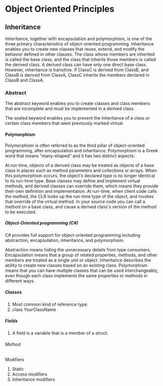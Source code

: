 ﻿# Object Oriented Principles

## Inheritance

Inheritance, together with encapsulation and polymorphism, is one of the three primary characteristics of object-oriented programming. Inheritance enables you to create new classes that reuse, extend, and modify the behavior defined in other classes. The class whose members are inherited is called the base class, and the class that inherits those members is called the derived class. A derived class can have only one direct base class. However, inheritance is transitive. If ClassC is derived from ClassB, and ClassB is derived from ClassA, ClassC inherits the members declared in ClassB and ClassA.

### Abstract

The abstract keyword enables you to create classes and class members that are incomplete and must be implemented in a derived class.

The sealed keyword enables you to prevent the inheritance of a class or certain class members that were previously marked virtual.

#### Polymorphism
Polymorphism is often referred to as the third pillar of object-oriented programming, after encapsulation and inheritance. Polymorphism is a Greek word that means "many-shaped" and it has two distinct aspects:

At run time, objects of a derived class may be treated as objects of a base class in places such as method parameters and collections or arrays. When this polymorphism occurs, the object's declared type is no longer identical to its run-time type.
Base classes may define and implement virtual methods, and derived classes can override them, which means they provide their own definition and implementation. At run-time, when client code calls the method, the CLR looks up the run-time type of the object, and invokes that override of the virtual method. In your source code you can call a method on a base class, and cause a derived class's version of the method to be executed.

##### Object-Oriented programming (C#)

C# provides full support for object-oriented programming including abstraction, encapsulation, inheritance, and polymorphism.

Abstraction means hiding the unnecessary details from type consumers.
Encapsulation means that a group of related properties, methods, and other members are treated as a single unit or object.
Inheritance describes the ability to create new classes based on an existing class.
Polymorphism means that you can have multiple classes that can be used interchangeably, even though each class implements the same properties or methods in different ways.
 
##### Classes
1. Most common kind of reference type.
2. class YourClassName

##### Fields
1. A field is a variable that is a member of a struct.

###### Method
Modifiers
1. Static
2. Access modifiers
3. Inheritance modifiers

